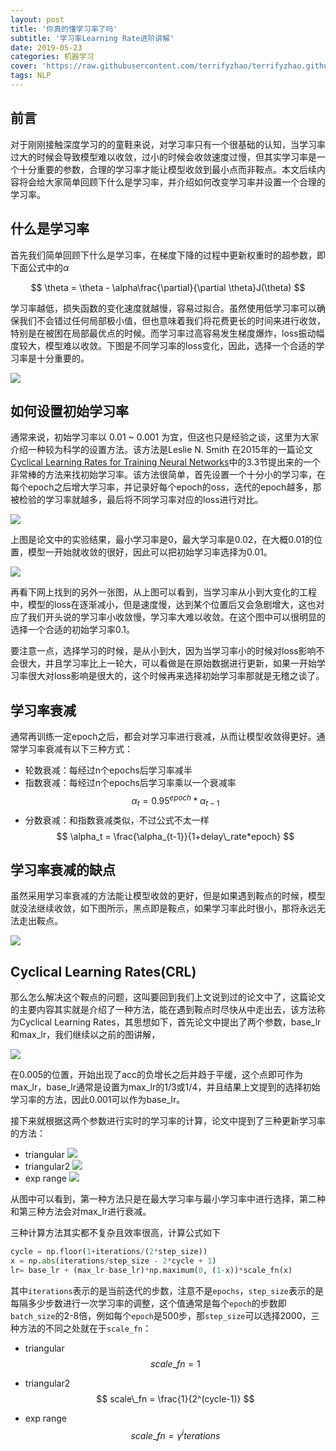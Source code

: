 ```yaml
---
layout: post
title: '你真的懂学习率了吗'
subtitle: '学习率Learning Rate进阶讲解'
date: 2019-05-23
categories: 机器学习
cover: 'https://raw.githubusercontent.com/terrifyzhao/terrifyzhao.github.io/master/assets/img/2019-05-20-%E6%96%87%E6%9C%AC%E5%8C%B9%E9%85%8D%E6%A8%A1%E5%9E%8B%E4%B9%8BESIM/cover.jpg'
tags: NLP
---
```


## **前言**
对于刚刚接触深度学习的的童鞋来说，对学习率只有一个很基础的认知，当学习率过大的时候会导致模型难以收敛，过小的时候会收敛速度过慢，但其实学习率是一个十分重要的参数，合理的学习率才能让模型收敛到最小点而非鞍点。本文后续内容将会给大家简单回顾下什么是学习率，并介绍如何改变学习率并设置一个合理的学习率。

## **什么是学习率**
首先我们简单回顾下什么是学习率，在梯度下降的过程中更新权重时的超参数，即下面公式中的$\alpha$

$$
\theta = \theta - \alpha\frac{\partial}{\partial \theta}J(\theta)
$$

学习率越低，损失函数的变化速度就越慢，容易过拟合。虽然使用低学习率可以确保我们不会错过任何局部极小值，但也意味着我们将花费更长的时间来进行收敛，特别是在被困在局部最优点的时候。而学习率过高容易发生梯度爆炸，loss振动幅度较大，模型难以收敛。下图是不同学习率的loss变化，因此，选择一个合适的学习率是十分重要的。

![](https://raw.githubusercontent.com/terrifyzhao/terrifyzhao.github.io/master/assets/img/2019-05-23-%E5%AD%A6%E4%B9%A0%E7%8E%87Learning%20rate/pic1.jpg)

## **如何设置初始学习率**
通常来说，初始学习率以 0.01 ~ 0.001 为宜，但这也只是经验之谈，这里为大家介绍一种较为科学的设置方法。该方法是Leslie N. Smith 在2015年的一篇论文[Cyclical Learning Rates for Training Neural Networks](https://link.jianshu.com/?t=https://arxiv.org/abs/1506.01186)中的3.3节提出来的一个非常棒的方法来找初始学习率。该方法很简单，首先设置一个十分小的学习率，在每个epoch之后增大学习率，并记录好每个epoch的oss，迭代的epoch越多，那被检验的学习率就越多，最后将不同学习率对应的loss进行对比。

![](https://raw.githubusercontent.com/terrifyzhao/terrifyzhao.github.io/master/assets/img/2019-05-23-%E5%AD%A6%E4%B9%A0%E7%8E%87Learning%20rate/pic2.jpg)

上图是论文中的实验结果，最小学习率是0，最大学习率是0.02，在大概0.01的位置，模型一开始就收敛的很好，因此可以把初始学习率选择为0.01。

![](https://raw.githubusercontent.com/terrifyzhao/terrifyzhao.github.io/master/assets/img/2019-05-23-%E5%AD%A6%E4%B9%A0%E7%8E%87Learning%20rate/pic3.jpg)

再看下网上找到的另外一张图，从上图可以看到，当学习率从小到大变化的工程中，模型的loss在逐渐减小，但是速度慢，达到某个位置后又会急剧增大，这也对应了我们开头说的学习率小收敛慢，学习率大难以收敛。在这个图中可以很明显的选择一个合适的初始学习率0.1。

要注意一点，选择学习的时候，是从小到大，因为当学习率小的时候对loss影响不会很大，并且学习率比上一轮大，可以看做是在原始数据进行更新，如果一开始学习率很大对loss影响是很大的，这个时候再来选择初始学习率那就是无稽之谈了。

## **学习率衰减**
通常再训练一定epoch之后，都会对学习率进行衰减，从而让模型收敛得更好。通常学习率衰减有以下三种方式：
+ 轮数衰减：每经过n个epochs后学习率减半
+ 指数衰减：每经过n个epochs后学习率乘以一个衰减率
$$
\alpha_t = 0.95^{epoch}*\alpha_{t-1}
$$
+ 分数衰减：和指数衰减类似，不过公式不太一样
$$
\alpha_t = \frac{\alpha_{t-1}}{1+delay\_rate*epoch}
$$

## **学习率衰减的缺点**
虽然采用学习率衰减的方法能让模型收敛的更好，但是如果遇到鞍点的时候，模型就没法继续收敛，如下图所示，黑点即是鞍点，如果学习率此时很小，那将永远无法走出鞍点。

![](https://raw.githubusercontent.com/terrifyzhao/terrifyzhao.github.io/master/assets/img/2019-05-23-%E5%AD%A6%E4%B9%A0%E7%8E%87Learning%20rate/pic4.jpg)

## **Cyclical Learning Rates(CRL)**
那么怎么解决这个鞍点的问题，这叫要回到我们上文说到过的论文中了，这篇论文的主要内容其实就是介绍了一种方法，能在遇到鞍点时尽快从中走出去，该方法称为Cyclical Learning Rates，其思想如下，首先论文中提出了两个参数，base_lr和max_lr，我们继续以之前的图讲解，

![](https://raw.githubusercontent.com/terrifyzhao/terrifyzhao.github.io/master/assets/img/2019-05-23-%E5%AD%A6%E4%B9%A0%E7%8E%87Learning%20rate/pic2.jpg)

在0.005的位置，开始出现了acc的负增长之后并趋于平缓，这个点即可作为max_lr，base_lr通常是设置为max_lr的1/3或1/4，并且结果上文提到的选择初始学习率的方法，因此0.001可以作为base_lr。

接下来就根据这两个参数进行实时的学习率的计算，论文中提到了三种更新学习率的方法：
+ triangular
![](https://raw.githubusercontent.com/terrifyzhao/terrifyzhao.github.io/master/assets/img/2019-05-23-%E5%AD%A6%E4%B9%A0%E7%8E%87Learning%20rate/pic5.jpg)
+ triangular2
![](https://raw.githubusercontent.com/terrifyzhao/terrifyzhao.github.io/master/assets/img/2019-05-23-%E5%AD%A6%E4%B9%A0%E7%8E%87Learning%20rate/pic6.jpg)
+ exp range
![](https://raw.githubusercontent.com/terrifyzhao/terrifyzhao.github.io/master/assets/img/2019-05-23-%E5%AD%A6%E4%B9%A0%E7%8E%87Learning%20rate/pic7.jpg)

从图中可以看到，第一种方法只是在最大学习率与最小学习率中进行选择，第二种和第三种方法会对max_lr进行衰减。

三种计算方法其实都不复杂且效率很高，计算公式如下
```python
cycle = np.floor(1+iterations/(2*step_size))
x = np.abs(iterations/step_size - 2*cycle + 1)
lr= base_lr + (max_lr-base_lr)*np.maximum(0, (1-x))*scale_fn(x)
```

其中`iterations`表示的是当前迭代的步数，注意不是`epochs`，`step_size`表示的是每隔多少步数进行一次学习率的调整，这个值通常是每个`epoch`的步数即`batch_size`的2-8倍，例如每个`epoch`是500步，那`step_size`可以选择2000，三种方法的不同之处就在于`scale_fn`：

+ triangular
$$
scale\_fn = 1
$$

+ triangular2
$$
scale\_fn = \frac{1}{2^(cycle-1)}
$$

+ exp range
$$
scale\_fn = \gamma^iterations
$$
